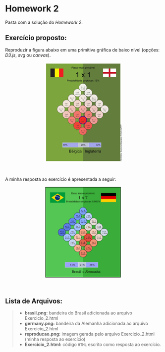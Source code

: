 # Homework 2

Pasta com a solução do *Homework 2*.

## Exercício proposto:

Reproduzir a figura abaixo em uma primitiva gráfica de baixo nível (opções: *D3.js*, *svg* ou *canvas*).

<p align="center"><img src="./exemplo.jpeg" alt="drawing" width="250" align="middle"></p>

<br>

A minha resposta ao exercício é apresentada a seguir: 

<p align="center"><img src="./reproducao.png" alt="drawing" width="250" align="middle"></p>

<br>

## Lista de Arquivos:

> - **brasil.png:** bandeira do Brasil adicionada ao arquivo Exercicio_2.html
> - **germany.png:** bandeira da Alemanha adicionada ao arquivo Exercicio_2.html
> - **reproducao.png:** imagem gerada pelo arquivo Exercicio_2.html (minha resposta ao exercício)
> - **Exercicio_2.html:** código `HTML` escrito como resposta ao exercício. 